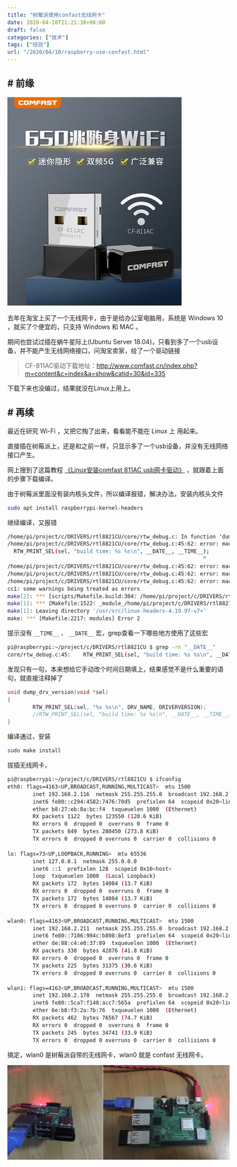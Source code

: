 ```yaml
---
title: "树莓派使用confast无线网卡"
date: 2020-04-10T21:21:38+08:00
draft: false
categories: ["技术"]
tags: ["经验"]
url: "/2020/04/10/raspberry-use-confast.html"
---
```

## # 前缘

![comfast无线网卡](\images\comfast无线网卡.jpg)

去年在淘宝上买了一个无线网卡，由于是给办公室电脑用，系统是 Windows 10 ，就买了个便宜的，只支持 Windows 和 MAC 。

期间也尝试过插在蜗牛星际上(Ubuntu Server 18.04)，只看到多了一个usb设备，并不能产生无线网络接口，问淘宝卖家，给了一个驱动链接

> CF-811AC驱动下载地址：http://www.comfast.cn/index.php?m=content&c=index&a=show&catid=30&id=335

下载下来也没编过，结果就没在Linux上用上。

## # 再续

最近在研究 Wi-Fi ，又把它掏了出来，看看能不能在 Linux 上 用起来。

直接插在树莓派上，还是和之前一样，只显示多了一个usb设备，并没有无线网络接口产生。



网上搜到了这篇教程 [《Linux安装comfast 811AC usb网卡驱动》](https://blog.csdn.net/mzjmzjmzjmzj/article/details/104725817/) ，就跟着上面的步骤下载编译。

由于树莓派里面没有装内核头文件，所以编译报错，解决办法，安装内核头文件

```bash
sudo apt install raspberrypi-kernel-headers
```

继续编译，又报错

```bash
/home/pi/project/c/DRIVERS/rtl8821CU/core/rtw_debug.c: In function ‘dump_drv_version’:
/home/pi/project/c/DRIVERS/rtl8821CU/core/rtw_debug.c:45:62: error: macro "__DATE__" might prevent reproducible builds [-Werror=date-time]
  RTW_PRINT_SEL(sel, "build time: %s %s\n", __DATE__, __TIME__);
                                                              ^
/home/pi/project/c/DRIVERS/rtl8821CU/core/rtw_debug.c:45:62: error: macro "__TIME__" might prevent reproducible builds [-Werror=date-time]
/home/pi/project/c/DRIVERS/rtl8821CU/core/rtw_debug.c:45:62: error: macro "__DATE__" might prevent reproducible builds [-Werror=date-time]
/home/pi/project/c/DRIVERS/rtl8821CU/core/rtw_debug.c:45:62: error: macro "__TIME__" might prevent reproducible builds [-Werror=date-time]
cc1: some warnings being treated as errors
make[2]: *** [scripts/Makefile.build:304: /home/pi/project/c/DRIVERS/rtl8821CU/core/rtw_debug.o] Error 1
make[1]: *** [Makefile:1522: _module_/home/pi/project/c/DRIVERS/rtl8821CU] Error 2
make[1]: Leaving directory '/usr/src/linux-headers-4.19.97-v7+'
make: *** [Makefile:2217: modules] Error 2

```

提示没有 `__TIME__` 、 `__DATE__` 宏，grep查看一下哪些地方使用了这些宏

```bash
pi@raspberrypi:~/project/c/DRIVERS/rtl8821CU $ grep -rn "__DATE__"
core/rtw_debug.c:45:	RTW_PRINT_SEL(sel, "build time: %s %s\n", __DATE__, __TIME__);
```

发现只有一句，本来想给它手动改个时间日期填上，结果感觉不是什么重要的语句，就直接注释掉了

```c
void dump_drv_version(void *sel)
{
        RTW_PRINT_SEL(sel, "%s %s\n", DRV_NAME, DRIVERVERSION);
        //RTW_PRINT_SEL(sel, "build time: %s %s\n", __DATE__, __TIME__);
}
```

编译通过，安装

```bash
sudo make install
```

拔插无线网卡，

```bash
pi@raspberrypi:~/project/c/DRIVERS/rtl8821CU $ ifconfig 
eth0: flags=4163<UP,BROADCAST,RUNNING,MULTICAST>  mtu 1500
        inet 192.168.2.116  netmask 255.255.255.0  broadcast 192.168.2.255
        inet6 fe80::c294:4582:7476:70d5  prefixlen 64  scopeid 0x20<link>
        ether b8:27:eb:8a:bc:f4  txqueuelen 1000  (Ethernet)
        RX packets 1122  bytes 123550 (120.6 KiB)
        RX errors 0  dropped 0  overruns 0  frame 0
        TX packets 849  bytes 280450 (273.8 KiB)
        TX errors 0  dropped 0 overruns 0  carrier 0  collisions 0

lo: flags=73<UP,LOOPBACK,RUNNING>  mtu 65536
        inet 127.0.0.1  netmask 255.0.0.0
        inet6 ::1  prefixlen 128  scopeid 0x10<host>
        loop  txqueuelen 1000  (Local Loopback)
        RX packets 172  bytes 14084 (13.7 KiB)
        RX errors 0  dropped 0  overruns 0  frame 0
        TX packets 172  bytes 14084 (13.7 KiB)
        TX errors 0  dropped 0 overruns 0  carrier 0  collisions 0

wlan0: flags=4163<UP,BROADCAST,RUNNING,MULTICAST>  mtu 1500
        inet 192.168.2.211  netmask 255.255.255.0  broadcast 192.168.2.255
        inet6 fe80::7186:984c:b898:8ef3  prefixlen 64  scopeid 0x20<link>
        ether de:88:c4:e0:37:89  txqueuelen 1000  (Ethernet)
        RX packets 330  bytes 42876 (41.8 KiB)
        RX errors 0  dropped 0  overruns 0  frame 0
        TX packets 225  bytes 31375 (30.6 KiB)
        TX errors 0  dropped 0 overruns 0  carrier 0  collisions 0

wlan1: flags=4163<UP,BROADCAST,RUNNING,MULTICAST>  mtu 1500
        inet 192.168.2.178  netmask 255.255.255.0  broadcast 192.168.2.255
        inet6 fe80::5ca7:f148:acc7:565a  prefixlen 64  scopeid 0x20<link>
        ether 6e:b8:f3:2a:7b:76  txqueuelen 1000  (Ethernet)
        RX packets 462  bytes 76567 (74.7 KiB)
        RX errors 0  dropped 0  overruns 0  frame 0
        TX packets 245  bytes 34741 (33.9 KiB)
        TX errors 0  dropped 0 overruns 0  carrier 0  collisions 0

```

搞定，wlan0 是树莓派自带的无线网卡，wlan0 就是 confast 无线网卡。

![树莓派-无线网卡](\images\树莓派-无线网卡.png)